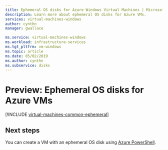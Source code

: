 ```yaml
---
title: Ephemeral OS disks for Azure Windows Virtual Machines | Microsoft Docs
description: Learn more about ephemeral OS disks for Azure VMs.
services: virtual-machines-windows
author: cynthn
manager: gwallace

ms.service: virtual-machines-windows
ms.workload: infrastructure-services
ms.tgt_pltfrm: vm-windows
ms.topic: article
ms.date: 05/02/2019
ms.author: cynthn
ms.subservice: disks
---
```

# Preview: Ephemeral OS disks for Azure VMs

[!INCLUDE [virtual-machines-common-ephemeral](../../../includes/virtual-machines-common-ephemeral.md)]
 
## Next steps
You can create a VM with an ephemeral OS disk using [Azure PowerShell](https://docs.microsoft.com/powershell/module/az.compute/new-azvm).

